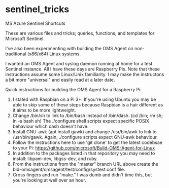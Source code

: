 # sentinel_tricks
MS Azure Sentinel Shortcuts

These are various files and tricks; queries, functions, and templates for Microsoft Sentinel.

I've also been experimenting with building the OMS Agent on non-traditional (x86/x64) Linux systems.

I wanted an OMS Agent and syslog daemon running at home for a test Sentinel instance. All I have these days are Raspberry Pis. Note that these instructions assume some Linux/Unix familiarity. I may make the instructons a bit more "universal" and easily read at a later date.

Quick instructions for building the OMS Agent for a Raspberry Pi:
1) I stated with Raspbian on a Pi 3+. If you're using Ubuntu you may be able to skip some of these steps because Raspbian is a hair different as it aims to be more lightweight.
2) Change /bin/sh to link to /bin/bash instead of /bin/dash. (cd /bin; rm sh; ln -s bash sh) The ./configure shell scripts expect specific POSIX behaviour which dash doesn't have.
3) Install GNU-awk (apt install gawk) and change /usr/bin/awk to link to /usr/bin/gawk. Again, ./configure scripts expect GNU-awk behaviour.
4) Follow the instructions here to use 'git clone' to get the latest codebsae to your Pi: https://github.com/microsoft/Build-OMS-Agent-for-Linux
5) In addition to the packages listed in that repository you may need to install: libpam-dev, libgss-dev, and ruby.
6) From the instructions from the "master" branch URL above create the bld-omsagent/omsagent/test/config/systest.conf file.
7) Cross fingers and run "make." I was dumb and didn't time this, but you're looking at well over an hour.

